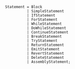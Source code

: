 <!-- This file is generated automatically by infrastructure scripts. Please don't edit by hand. -->

```{ .ebnf .slang-ebnf #Statement }
Statement = Block
          | SimpleStatement
          | IfStatement
          | ForStatement
          | WhileStatement
          | DoWhileStatement
          | ContinueStatement
          | BreakStatement
          | TryStatement
          | ReturnStatement
          | EmitStatement
          | RevertStatement
          | DeleteStatement
          | AssemblyStatement;
```
